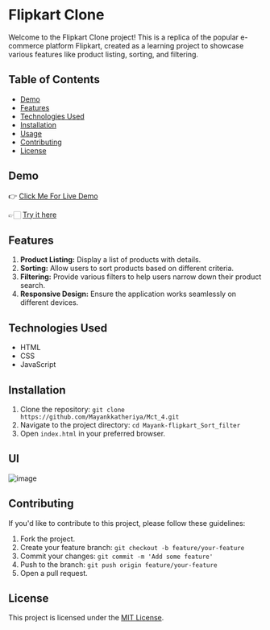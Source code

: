 # Flipkart Clone

Welcome to the Flipkart Clone project! This is a replica of the popular e-commerce platform Flipkart, created as a learning project to showcase various features like product listing, sorting, and filtering.

## Table of Contents
- [Demo](#demo)
- [Features](#features)
- [Technologies Used](#technologies-used)
- [Installation](#installation)
- [Usage](#usage)
- [Contributing](#contributing)
- [License](#license)

## Demo
👉 [Click Me For Live Demo](https://drive.google.com/file/d/14hgGbh2DAEh_gQIvBkjKPOpay0NHpUl3/view)

👉🏻 [Try it here](https://mayankkatheriya.github.io/Mct_4/Mayank-flipkart_Sort_filter/)

## Features
1. **Product Listing:** Display a list of products with details.
2. **Sorting:** Allow users to sort products based on different criteria.
3. **Filtering:** Provide various filters to help users narrow down their product search.
4. **Responsive Design:** Ensure the application works seamlessly on different devices.

## Technologies Used
- HTML
- CSS
- JavaScript


## Installation
1. Clone the repository: `git clone https://github.com/Mayankkatheriya/Mct_4.git`
2. Navigate to the project directory: `cd Mayank-flipkart_Sort_filter`
3. Open `index.html` in your preferred browser.

## UI
![image](https://github.com/Mayankkatheriya/Mct_4/assets/128832286/6cb8ff12-1142-478b-b565-b6596f51f17a)

## Contributing
If you'd like to contribute to this project, please follow these guidelines:
1. Fork the project.
2. Create your feature branch: `git checkout -b feature/your-feature`
3. Commit your changes: `git commit -m 'Add some feature'`
4. Push to the branch: `git push origin feature/your-feature`
5. Open a pull request.

## License
This project is licensed under the [MIT License](LICENSE).
